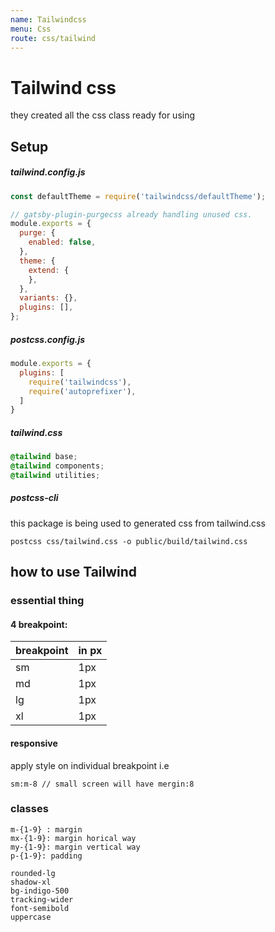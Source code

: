 ```yaml
---
name: Tailwindcss
menu: Css
route: css/tailwind
---
```


# Tailwind css


they created all the css class ready for using

## Setup

##### tailwind.config.js

```javascript
const defaultTheme = require('tailwindcss/defaultTheme');

// gatsby-plugin-purgecss already handling unused css.
module.exports = {
  purge: {
    enabled: false,
  },
  theme: {
    extend: {
    },
  },
  variants: {},
  plugins: [],
};

```

##### postcss.config.js

```javascript
module.exports = {
  plugins: [
    require('tailwindcss'),
    require('autoprefixer'),
  ]
}
```
##### tailwind.css

```css
@tailwind base;
@tailwind components;
@tailwind utilities;
```

##### postcss-cli

this package is being used to generated css from tailwind.css

```
postcss css/tailwind.css -o public/build/tailwind.css
```
## how to use Tailwind

### essential thing

#### 4 breakpoint: 

|breakpoint|in px|
|---|---|
|sm|1px|
|md|1px|
|lg|1px|
|xl|1px|

#### responsive 

apply style on individual breakpoint
i.e
```
sm:m-8 // small screen will have mergin:8
```


### classes

```
m-{1-9} : margin
mx-{1-9}: margin horical way
my-{1-9}: margin vertical way
p-{1-9}: padding

rounded-lg
shadow-xl
bg-indigo-500
tracking-wider
font-semibold
uppercase
```




